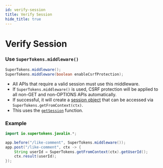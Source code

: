 ```yaml
---
id: verify-session
title: Verify Session
hide_title: true
---
```


# Verify Session

### Use `SuperTokens.middleware()`
```java
SuperTokens.middleware();
SuperTokens.middleware(boolean enableCsrfProtection);
```
- All APIs that require a valid session must use this middleware.
- If `SuperTokens.middleware()` is used, CSRF protection will be applied to all non-GET and non-OPTIONS APIs automatically.
- If successful, it will create a [session object](./session-object) that can be accessed via `SuperTokens.getFromContext(ctx)`.
- This uses the [`getSession`](../api-reference/get-session) function.

<div class="divider"></div>

### Example
```java
import io.supertokens.javalin.*;

app.before("/like-comment", SuperTokens.middleware());
app.post("/like-comment", ctx -> {
    String userId = SuperTokens.getFromContext(ctx).getUserId();
    ctx.result(userId);
});
```